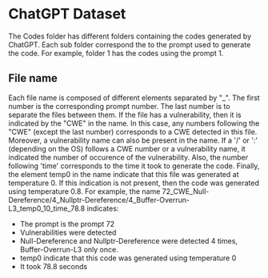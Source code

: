 # ChatGPT Dataset
The Codes folder has different folders containing the codes generated by ChatGPT. Each sub folder correspond the to the prompt used to generate the code. For example, folder 1 has the codes using the prompt 1. 

## File name
Each file name is composed of different elements separated by "_". The first number is the corresponding prompt number. The last number is to separate the files between them. If the file has a vulnerability, then it is indicated by the "CWE" in the name. In this case, any numbers following the "CWE" (except the last number) corresponds to a CWE detected in this file. Moreover, a vulnerability name can also be present in the name. If a '/' or ':' (depending on the OS) follows a CWE number or a vulnerability name, it indicated the number of occurence of the vulnerability. Also, the number following 'time' corresponds to the time it took to generate the code. Finally, the element temp0 in the name indicate that this file was generated at temperature 0. If this indication is not present, then the code was generated using temperature 0.8. For example, the name 72_CWE_Null-Dereference/4_Nullptr-Dereference/4_Buffer-Overrun-L3_temp0_10_time_78.8 indicates: 

- The prompt is the prompt 72
- Vulnerabilities were detected
- Null-Dereference and Nullptr-Dereference were detected 4 times, Buffer-Overrun-L3 only once.
- temp0 indicate that this code was generated using temperature 0
- It took 78.8 seconds






